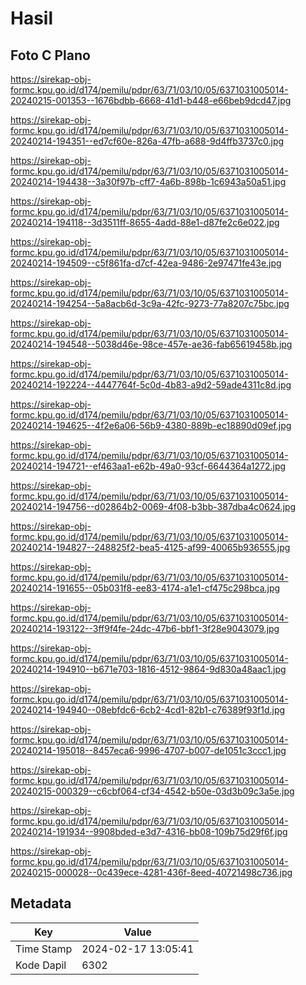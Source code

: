 # Hasil

## Foto C Plano

https://sirekap-obj-formc.kpu.go.id/d174/pemilu/pdpr/63/71/03/10/05/6371031005014-20240215-001353--1676bdbb-6668-41d1-b448-e66beb9dcd47.jpg

https://sirekap-obj-formc.kpu.go.id/d174/pemilu/pdpr/63/71/03/10/05/6371031005014-20240214-194351--ed7cf60e-826a-47fb-a688-9d4ffb3737c0.jpg

https://sirekap-obj-formc.kpu.go.id/d174/pemilu/pdpr/63/71/03/10/05/6371031005014-20240214-194438--3a30f97b-cff7-4a6b-898b-1c6943a50a51.jpg

https://sirekap-obj-formc.kpu.go.id/d174/pemilu/pdpr/63/71/03/10/05/6371031005014-20240214-194118--3d3511ff-8655-4add-88e1-d87fe2c6e022.jpg

https://sirekap-obj-formc.kpu.go.id/d174/pemilu/pdpr/63/71/03/10/05/6371031005014-20240214-194509--c5f861fa-d7cf-42ea-9486-2e97471fe43e.jpg

https://sirekap-obj-formc.kpu.go.id/d174/pemilu/pdpr/63/71/03/10/05/6371031005014-20240214-194254--5a8acb6d-3c9a-42fc-9273-77a8207c75bc.jpg

https://sirekap-obj-formc.kpu.go.id/d174/pemilu/pdpr/63/71/03/10/05/6371031005014-20240214-194548--5038d46e-98ce-457e-ae36-fab65619458b.jpg

https://sirekap-obj-formc.kpu.go.id/d174/pemilu/pdpr/63/71/03/10/05/6371031005014-20240214-192224--4447764f-5c0d-4b83-a9d2-59ade4311c8d.jpg

https://sirekap-obj-formc.kpu.go.id/d174/pemilu/pdpr/63/71/03/10/05/6371031005014-20240214-194625--4f2e6a06-56b9-4380-889b-ec18890d09ef.jpg

https://sirekap-obj-formc.kpu.go.id/d174/pemilu/pdpr/63/71/03/10/05/6371031005014-20240214-194721--ef463aa1-e62b-49a0-93cf-6644364a1272.jpg

https://sirekap-obj-formc.kpu.go.id/d174/pemilu/pdpr/63/71/03/10/05/6371031005014-20240214-194756--d02864b2-0069-4f08-b3bb-387dba4c0624.jpg

https://sirekap-obj-formc.kpu.go.id/d174/pemilu/pdpr/63/71/03/10/05/6371031005014-20240214-194827--248825f2-bea5-4125-af99-40065b936555.jpg

https://sirekap-obj-formc.kpu.go.id/d174/pemilu/pdpr/63/71/03/10/05/6371031005014-20240214-191655--05b031f8-ee83-4174-a1e1-cf475c298bca.jpg

https://sirekap-obj-formc.kpu.go.id/d174/pemilu/pdpr/63/71/03/10/05/6371031005014-20240214-193122--3ff9f4fe-24dc-47b6-bbf1-3f28e9043079.jpg

https://sirekap-obj-formc.kpu.go.id/d174/pemilu/pdpr/63/71/03/10/05/6371031005014-20240214-194910--b671e703-1816-4512-9864-9d830a48aac1.jpg

https://sirekap-obj-formc.kpu.go.id/d174/pemilu/pdpr/63/71/03/10/05/6371031005014-20240214-194940--08ebfdc6-6cb2-4cd1-82b1-c76389f93f1d.jpg

https://sirekap-obj-formc.kpu.go.id/d174/pemilu/pdpr/63/71/03/10/05/6371031005014-20240214-195018--8457eca6-9996-4707-b007-de1051c3ccc1.jpg

https://sirekap-obj-formc.kpu.go.id/d174/pemilu/pdpr/63/71/03/10/05/6371031005014-20240215-000329--c6cbf064-cf34-4542-b50e-03d3b09c3a5e.jpg

https://sirekap-obj-formc.kpu.go.id/d174/pemilu/pdpr/63/71/03/10/05/6371031005014-20240214-191934--9908bded-e3d7-4316-bb08-109b75d29f6f.jpg

https://sirekap-obj-formc.kpu.go.id/d174/pemilu/pdpr/63/71/03/10/05/6371031005014-20240215-000028--0c439ece-4281-436f-8eed-40721498c736.jpg


## Metadata

| Key        | Value               |
| ---------- | ------------------- |
| Time Stamp | 2024-02-17 13:05:41 |
| Kode Dapil | 6302                |



